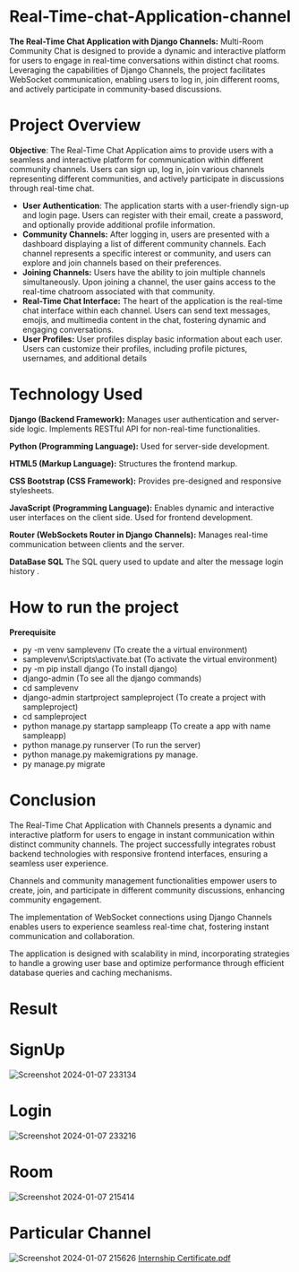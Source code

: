 # Real-Time-chat-Application-channel
**The Real-Time Chat Application with Django Channels:**
Multi-Room Community Chat is designed to provide a dynamic and interactive platform for users to engage in real-time conversations within distinct chat rooms. Leveraging the capabilities of Django Channels, the project facilitates WebSocket communication, enabling users to log in, join different rooms, and actively participate in community-based discussions.

# Project Overview
**Objective**: The Real-Time Chat Application aims to provide users with a seamless and interactive platform for communication within different community channels. Users can sign up, log in, join various channels representing different communities, and actively participate in discussions through real-time chat.
- **User Authentication**:
The application starts with a user-friendly sign-up and login page.
Users can register with their email, create a password, and optionally provide additional profile information.
- **Community Channels:**
After logging in, users are presented with a dashboard displaying a list of different community channels.
Each channel represents a specific interest or community, and users can explore and join channels based on their preferences.
- **Joining Channels:**
Users have the ability to join multiple channels simultaneously.
Upon joining a channel, the user gains access to the real-time chatroom associated with that community.
- **Real-Time Chat Interface:**
The heart of the application is the real-time chat interface within each channel.
Users can send text messages, emojis, and multimedia content in the chat, fostering dynamic and engaging conversations.
- **User Profiles:**
User profiles display basic information about each user.
Users can customize their profiles, including profile pictures, usernames, and additional details

# Technology Used

**Django (Backend Framework):**
Manages user authentication and server-side logic.
Implements RESTful API for non-real-time functionalities.

**Python (Programming Language):**
Used for server-side development.

**HTML5 (Markup Language):**
Structures the frontend markup.

**CSS Bootstrap (CSS Framework):**
Provides pre-designed and responsive stylesheets.

**JavaScript (Programming Language):**
Enables dynamic and interactive user interfaces on the client side.
Used for frontend development.

**Router (WebSockets Router in Django Channels):**
Manages real-time communication between clients and the server.

**DataBase SQL**
The SQL query used to update and alter the message login history .


# How to run the project
**Prerequisite**

- py -m venv samplevenv (To create the a virtual environment)   
- samplevenv\Scripts\activate.bat (To activate the virtual environment)   
- py -m pip install django (To install django)   
- django-admin (To see all the django commands)  
- cd samplevenv   
- django-admin startproject sampleproject (To create a project with sampleproject)   
- cd sampleproject  
- python manage.py startapp sampleapp (To create a app with name sampleapp)  
- python manage.py runserver (To run the server)   
- python manage.py makemigrations py manage.
- py manage.py migrate

# Conclusion
The Real-Time Chat Application with Channels presents a dynamic and interactive platform for users to engage in instant communication within distinct community channels. The project successfully integrates robust backend technologies with responsive frontend interfaces, ensuring a seamless user experience. 

Channels and community management functionalities empower users to create, join, and participate in different community discussions, enhancing community engagement.

The implementation of WebSocket connections using Django Channels enables users to experience seamless real-time chat, fostering instant communication and collaboration.

The application is designed with scalability in mind, incorporating strategies to handle a growing user base and optimize performance through efficient database queries and caching mechanisms.

# Result
# SignUp
![Screenshot 2024-01-07 233134](https://github.com/anjaliisonii/Real-Time-chat-Application-channel/assets/95306164/9440bec9-a8b9-4901-a45f-7f474fc94f8e)
# Login 
![Screenshot 2024-01-07 233216](https://github.com/anjaliisonii/Real-Time-chat-Application-channel/assets/95306164/096c8fd9-84e5-4e8e-be5b-b8b05e1063ae)
# Room
![Screenshot 2024-01-07 215414](https://github.com/anjaliisonii/Real-Time-chat-Application-channel/assets/95306164/9c48d5b4-d096-406b-ad86-08493ddb4188)
# Particular Channel
![Screenshot 2024-01-07 215626](https://github.com/anjaliisonii/Real-Time-chat-Application-channel/assets/95306164/9344efbe-cde1-40a6-b3bb-1d5f08d2ae26)
[Internship Certificate.pdf](https://github.com/user-attachments/files/16132418/1707381775694.pdf)

